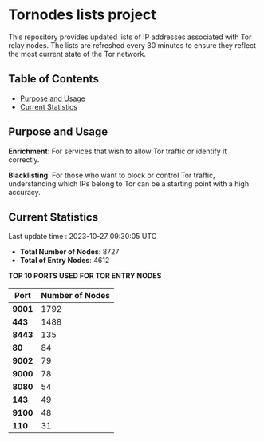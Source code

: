 # Tornodes lists project

This repository provides updated lists of IP addresses associated with Tor relay nodes. The lists are refreshed every 30 minutes to ensure they reflect the most current state of the Tor network.

## Table of Contents

- [Purpose and Usage](#purpose-and-usage)
- [Current Statistics](#current-statistics)


## Purpose and Usage

**Enrichment**: For services that wish to allow Tor traffic or identify it correctly.

**Blacklisting**: For those who want to block or control Tor traffic, understanding which IPs belong to Tor can be a starting point with a high accuracy.

## Current Statistics

Last update time : 2023-10-27 09:30:05 UTC

- **Total Number of Nodes**: 8727
- **Total of Entry Nodes**: 4612

**TOP 10 PORTS USED FOR TOR ENTRY NODES**

| **Port** | **Number of Nodes** |
|------|-----------------|
| **9001**   | 1792  |
| **443**   | 1488  |
| **8443**   | 135  |
| **80**   | 84  |
| **9002**   | 79  |
| **9000**   | 78  |
| **8080**   | 54  |
| **143**   | 49  |
| **9100**   | 48  |
| **110**   | 31  |


